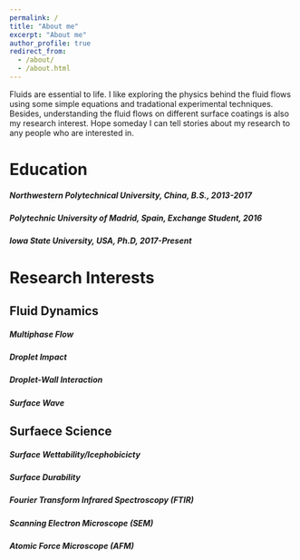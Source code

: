 ```yaml
---
permalink: /
title: "About me"
excerpt: "About me"
author_profile: true
redirect_from: 
  - /about/
  - /about.html
---
```


Fluids are essential to life. I like exploring the physics behind the fluid flows using some simple equations and tradational experimental techniques. Besides, understanding the fluid flows on different surface coatings is also my research interest. Hope someday I can tell stories about my research to any people who are interested in.

# Education

##### Northwestern Polytechnical University, China, B.S., 2013-2017
##### Polytechnic University of Madrid, Spain, Exchange Student, 2016
##### Iowa State University, USA, Ph.D, 2017-Present

# Research Interests

## Fluid Dynamics
##### Multiphase Flow
##### Droplet Impact
##### Droplet-Wall Interaction
##### Surface Wave

## Surfaece Science
##### Surface Wettability/Icephobicicty
##### Surface Durability
##### Fourier Transform Infrared Spectroscopy (FTIR)
##### Scanning Electron Microscope (SEM)
##### Atomic Force Microscope (AFM)
